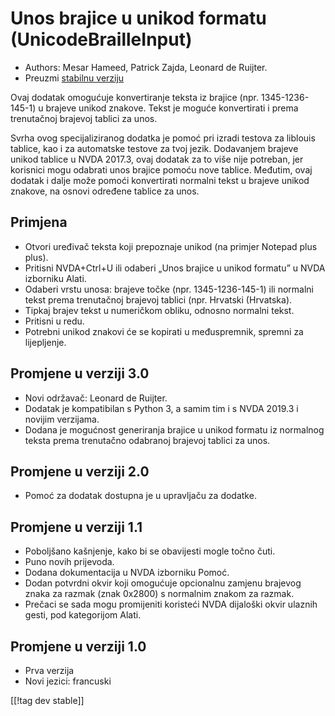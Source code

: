 # Unos brajice u unikod formatu (UnicodeBrailleInput) #

* Authors: Mesar Hameed, Patrick Zajda, Leonard de Ruijter.
* Preuzmi [stabilnu verziju][1]

Ovaj dodatak omogućuje konvertiranje teksta iz brajice
(npr. 1345-1236-145-1) u brajeve unikod znakove. Tekst je moguće
konvertirati i prema trenutačnoj brajevoj tablici za unos.

Svrha ovog specijaliziranog dodatka je pomoć pri izradi testova za liblouis
tablice, kao i za automatske testove za tvoj jezik. Dodavanjem brajeve
unikod tablice u NVDA 2017.3, ovaj dodatak za to više nije potreban, jer
korisnici mogu odabrati unos brajice pomoću nove tablice. Međutim, ovaj
dodatak i dalje može pomoći konvertirati normalni tekst u brajeve unikod
znakove, na osnovi određene tablice za unos.

## Primjena

* Otvori uređivač teksta koji prepoznaje unikod (na primjer Notepad plus
  plus).
* Pritisni NVDA+Ctrl+U ili odaberi „Unos brajice u unikod formatu” u NVDA
  izborniku Alati.
* Odaberi vrstu unosa: brajeve točke (npr. 1345-1236-145-1) ili normalni
  tekst prema trenutačnoj brajevoj tablici (npr. Hrvatski (Hrvatska).
* Tipkaj brajev tekst u numeričkom obliku, odnosno normalni tekst.
* Pritisni u redu.
* Potrebni unikod znakovi će se kopirati u međuspremnik, spremni za
  lijepljenje.

## Promjene u verziji 3.0

* Novi održavač: Leonard de Ruijter.
* Dodatak je kompatibilan s Python 3, a samim tim i s NVDA 2019.3 i novijim
  verzijama.
* Dodana je mogućnost generiranja brajice u unikod formatu iz normalnog
  teksta prema trenutačno odabranoj brajevoj tablici za unos.

## Promjene u verziji 2.0

* Pomoć za dodatak dostupna je u upravljaču za dodatke.

## Promjene u verziji 1.1 ##

* Poboljšano kašnjenje, kako bi se obavijesti mogle točno čuti.
* Puno novih prijevoda.
* Dodana dokumentacija u NVDA izborniku Pomoć.
* Dodan potvrdni okvir koji omogućuje opcionalnu zamjenu brajevog znaka za
  razmak (znak 0x2800) s normalnim znakom za razmak.
* Prečaci se sada mogu promijeniti koristeći NVDA dijaloški okvir ulaznih
  gesti, pod kategorijom Alati.

## Promjene u verziji 1.0 ##

* Prva verzija
* Novi jezici: francuski

[[!tag dev stable]]

[1]: https://addons.nvda-project.org/files/get.php?file=ubi
